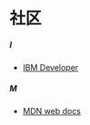 # 社区

##### I
+ [IBM Developer](https://www.ibm.com/developerworks/cn/)

##### M
+ [MDN web docs](https://developer.mozilla.org/zh-CN/)